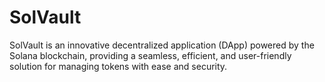# SolVault
SolVault is an innovative decentralized application (DApp) powered by the Solana blockchain, providing a seamless, efficient, and user-friendly solution for managing tokens with ease and security.
